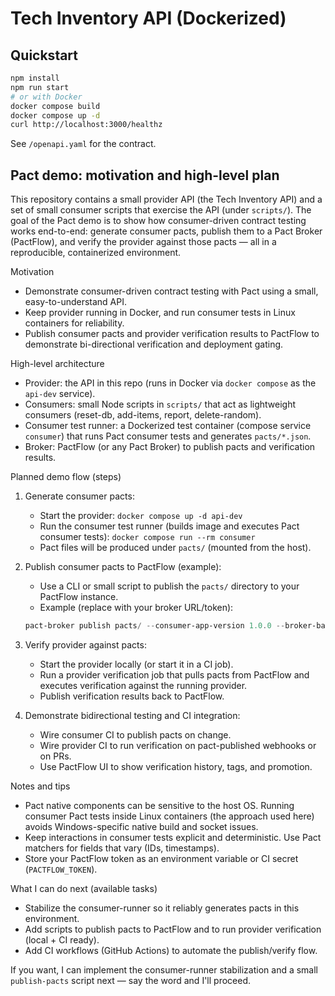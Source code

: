 
# Tech Inventory API (Dockerized)

## Quickstart
```bash
npm install
npm run start
# or with Docker
docker compose build
docker compose up -d
curl http://localhost:3000/healthz
```
See `/openapi.yaml` for the contract.

## Pact demo: motivation and high-level plan

This repository contains a small provider API (the Tech Inventory API) and a set of small consumer scripts that exercise the API (under `scripts/`). The goal of the Pact demo is to show how consumer-driven contract testing works end-to-end: generate consumer pacts, publish them to a Pact Broker (PactFlow), and verify the provider against those pacts — all in a reproducible, containerized environment.

Motivation
- Demonstrate consumer-driven contract testing with Pact using a small, easy-to-understand API.
- Keep provider running in Docker, and run consumer tests in Linux containers for reliability.
- Publish consumer pacts and provider verification results to PactFlow to demonstrate bi-directional verification and deployment gating.

High-level architecture
- Provider: the API in this repo (runs in Docker via `docker compose` as the `api-dev` service).
- Consumers: small Node scripts in `scripts/` that act as lightweight consumers (reset-db, add-items, report, delete-random).
- Consumer test runner: a Dockerized test container (compose service `consumer`) that runs Pact consumer tests and generates `pacts/*.json`.
- Broker: PactFlow (or any Pact Broker) to publish pacts and verification results.

Planned demo flow (steps)
1. Generate consumer pacts:
	- Start the provider: `docker compose up -d api-dev`
	- Run the consumer test runner (builds image and executes Pact consumer tests):
	  `docker compose run --rm consumer`
	- Pact files will be produced under `pacts/` (mounted from the host).

2. Publish consumer pacts to PactFlow (example):
	- Use a CLI or small script to publish the `pacts/` directory to your PactFlow instance.
	- Example (replace with your broker URL/token):
	```powershell
	pact-broker publish pacts/ --consumer-app-version 1.0.0 --broker-base-url https://<your-pactflow> --broker-token $env:PACTFLOW_TOKEN
	```

3. Verify provider against pacts:
	- Start the provider locally (or start it in a CI job).
	- Run a provider verification job that pulls pacts from PactFlow and executes verification against the running provider.
	- Publish verification results back to PactFlow.

4. Demonstrate bidirectional testing and CI integration:
	- Wire consumer CI to publish pacts on change.
	- Wire provider CI to run verification on pact-published webhooks or on PRs.
	- Use PactFlow UI to show verification history, tags, and promotion.

Notes and tips
- Pact native components can be sensitive to the host OS. Running consumer Pact tests inside Linux containers (the approach used here) avoids Windows-specific native build and socket issues.
- Keep interactions in consumer tests explicit and deterministic. Use Pact matchers for fields that vary (IDs, timestamps).
- Store your PactFlow token as an environment variable or CI secret (`PACTFLOW_TOKEN`).

What I can do next (available tasks)
- Stabilize the consumer-runner so it reliably generates pacts in this environment.
- Add scripts to publish pacts to PactFlow and to run provider verification (local + CI ready).
- Add CI workflows (GitHub Actions) to automate the publish/verify flow.

If you want, I can implement the consumer-runner stabilization and a small `publish-pacts` script next — say the word and I'll proceed.
